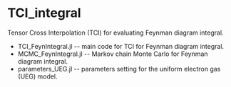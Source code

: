 # TCI_integral

Tensor Cross Interpolation (TCI) for evaluating Feynman diagram integral. 

- TCI_FeynIntegral.jl -- main code for TCI for Feynman diagram integral.
- MCMC_FeynIntegral.jl -- Markov chain Monte Carlo for Feynman diagram integral.
- parameters_UEG.jl -- parameters setting for the uniform electron gas (UEG) model.